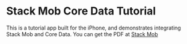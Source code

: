 # Stack Mob Core Data Tutorial

This is a tutorial app built for the iPhone, and demonstrates integrating Stack Mob and Core Data.  You can get the PDF at [Stack Mob](http://go.stackmob.com/learncoredata.html)